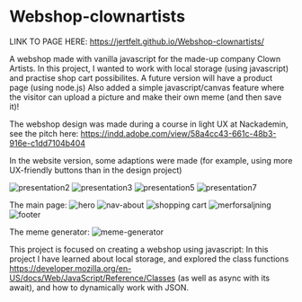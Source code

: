 # Webshop-clownartists

LINK TO PAGE HERE: https://jertfelt.github.io/Webshop-clownartists/

A webshop made with vanilla javascript for the made-up company Clown Artists.
In this project, I wanted to work with local storage (using javascript) and practise shop cart possibilites.
A future version will have a product page (using node.js)
Also added a simple javascript/canvas feature where the visitor can upload a picture and make their own meme (and then save it)!

The webshop design was made during a course in light UX at Nackademin, see the pitch here: https://indd.adobe.com/view/58a4cc43-661c-48b3-916e-c1dd7104b404

In the website version, some adaptions were made (for example, using more UX-friendly buttons than in the design project)

![presentation2](https://user-images.githubusercontent.com/30622818/149964228-dda8f683-e03b-40e0-a0d5-2c70af04e095.png)
![presentation3](https://user-images.githubusercontent.com/30622818/149964151-6b7e0280-01b8-4e56-9e35-bbb2b2279189.jpg)
![presentation5](https://user-images.githubusercontent.com/30622818/149964167-490e669b-63ac-4a2a-a070-b9edca330415.jpg)
![presentation7](https://user-images.githubusercontent.com/30622818/149964218-0ecb0303-7616-47a7-bc51-06e5eca1494b.jpg)

The main page:
![hero](https://user-images.githubusercontent.com/30622818/149964685-6e7bdeef-ded9-4afe-9d83-4f57713b96d5.jpg)
![nav-about](https://user-images.githubusercontent.com/30622818/149964704-6ac82c9f-d0e2-408c-9684-89a5601d3354.jpg)
![shopping cart](https://user-images.githubusercontent.com/30622818/149964712-abbe22ab-851e-40f0-93e4-4c0094f2358c.jpg)
![merforsaljning](https://user-images.githubusercontent.com/30622818/149964737-a001d79d-ba23-4878-8b10-bafd7a77ec7d.jpg)
![footer](https://user-images.githubusercontent.com/30622818/149964770-33d597fe-d030-4b36-89e5-b21549756175.jpg)

The meme generator:
![meme-generator](https://user-images.githubusercontent.com/30622818/149964752-bdb3488c-8135-4095-b39a-667af0616697.jpg)

This project is focused on creating a webshop using javascript:
In this project I have learned about local storage, and explored the class functions https://developer.mozilla.org/en-US/docs/Web/JavaScript/Reference/Classes (as well as async with its await), and how to dynamically work with JSON. 
